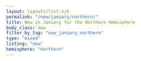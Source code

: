 ```yaml
---
layout: layouts/list.njk
permalink: "/new/january/northern/"
title: New in January for the Northern Hemisphere
body_class: new
filter_by_tag: "new_january_northern"
type: "mixed"
listing: "new"
hemisphere: "northern"
---
```

